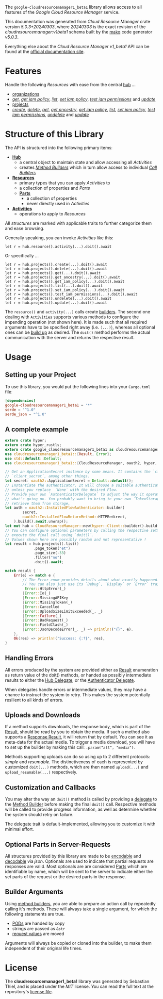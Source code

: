 <!---
DO NOT EDIT !
This file was generated automatically from 'src/generator/templates/api/README.md.mako'
DO NOT EDIT !
-->
The `google-cloudresourcemanager1_beta1` library allows access to all features of the *Google Cloud Resource Manager* service.

This documentation was generated from *Cloud Resource Manager* crate version *5.0.3+20240303*, where *20240303* is the exact revision of the *cloudresourcemanager:v1beta1* schema built by the [mako](http://www.makotemplates.org/) code generator *v5.0.3*.

Everything else about the *Cloud Resource Manager* *v1_beta1* API can be found at the
[official documentation site](https://cloud.google.com/resource-manager).
# Features

Handle the following *Resources* with ease from the central [hub](https://docs.rs/google-cloudresourcemanager1_beta1/5.0.3+20240303/google_cloudresourcemanager1_beta1/CloudResourceManager) ... 

* [organizations](https://docs.rs/google-cloudresourcemanager1_beta1/5.0.3+20240303/google_cloudresourcemanager1_beta1/api::Organization)
 * [*get*](https://docs.rs/google-cloudresourcemanager1_beta1/5.0.3+20240303/google_cloudresourcemanager1_beta1/api::OrganizationGetCall), [*get iam policy*](https://docs.rs/google-cloudresourcemanager1_beta1/5.0.3+20240303/google_cloudresourcemanager1_beta1/api::OrganizationGetIamPolicyCall), [*list*](https://docs.rs/google-cloudresourcemanager1_beta1/5.0.3+20240303/google_cloudresourcemanager1_beta1/api::OrganizationListCall), [*set iam policy*](https://docs.rs/google-cloudresourcemanager1_beta1/5.0.3+20240303/google_cloudresourcemanager1_beta1/api::OrganizationSetIamPolicyCall), [*test iam permissions*](https://docs.rs/google-cloudresourcemanager1_beta1/5.0.3+20240303/google_cloudresourcemanager1_beta1/api::OrganizationTestIamPermissionCall) and [*update*](https://docs.rs/google-cloudresourcemanager1_beta1/5.0.3+20240303/google_cloudresourcemanager1_beta1/api::OrganizationUpdateCall)
* [projects](https://docs.rs/google-cloudresourcemanager1_beta1/5.0.3+20240303/google_cloudresourcemanager1_beta1/api::Project)
 * [*create*](https://docs.rs/google-cloudresourcemanager1_beta1/5.0.3+20240303/google_cloudresourcemanager1_beta1/api::ProjectCreateCall), [*delete*](https://docs.rs/google-cloudresourcemanager1_beta1/5.0.3+20240303/google_cloudresourcemanager1_beta1/api::ProjectDeleteCall), [*get*](https://docs.rs/google-cloudresourcemanager1_beta1/5.0.3+20240303/google_cloudresourcemanager1_beta1/api::ProjectGetCall), [*get ancestry*](https://docs.rs/google-cloudresourcemanager1_beta1/5.0.3+20240303/google_cloudresourcemanager1_beta1/api::ProjectGetAncestryCall), [*get iam policy*](https://docs.rs/google-cloudresourcemanager1_beta1/5.0.3+20240303/google_cloudresourcemanager1_beta1/api::ProjectGetIamPolicyCall), [*list*](https://docs.rs/google-cloudresourcemanager1_beta1/5.0.3+20240303/google_cloudresourcemanager1_beta1/api::ProjectListCall), [*set iam policy*](https://docs.rs/google-cloudresourcemanager1_beta1/5.0.3+20240303/google_cloudresourcemanager1_beta1/api::ProjectSetIamPolicyCall), [*test iam permissions*](https://docs.rs/google-cloudresourcemanager1_beta1/5.0.3+20240303/google_cloudresourcemanager1_beta1/api::ProjectTestIamPermissionCall), [*undelete*](https://docs.rs/google-cloudresourcemanager1_beta1/5.0.3+20240303/google_cloudresourcemanager1_beta1/api::ProjectUndeleteCall) and [*update*](https://docs.rs/google-cloudresourcemanager1_beta1/5.0.3+20240303/google_cloudresourcemanager1_beta1/api::ProjectUpdateCall)




# Structure of this Library

The API is structured into the following primary items:

* **[Hub](https://docs.rs/google-cloudresourcemanager1_beta1/5.0.3+20240303/google_cloudresourcemanager1_beta1/CloudResourceManager)**
    * a central object to maintain state and allow accessing all *Activities*
    * creates [*Method Builders*](https://docs.rs/google-cloudresourcemanager1_beta1/5.0.3+20240303/google_cloudresourcemanager1_beta1/client::MethodsBuilder) which in turn
      allow access to individual [*Call Builders*](https://docs.rs/google-cloudresourcemanager1_beta1/5.0.3+20240303/google_cloudresourcemanager1_beta1/client::CallBuilder)
* **[Resources](https://docs.rs/google-cloudresourcemanager1_beta1/5.0.3+20240303/google_cloudresourcemanager1_beta1/client::Resource)**
    * primary types that you can apply *Activities* to
    * a collection of properties and *Parts*
    * **[Parts](https://docs.rs/google-cloudresourcemanager1_beta1/5.0.3+20240303/google_cloudresourcemanager1_beta1/client::Part)**
        * a collection of properties
        * never directly used in *Activities*
* **[Activities](https://docs.rs/google-cloudresourcemanager1_beta1/5.0.3+20240303/google_cloudresourcemanager1_beta1/client::CallBuilder)**
    * operations to apply to *Resources*

All *structures* are marked with applicable traits to further categorize them and ease browsing.

Generally speaking, you can invoke *Activities* like this:

```Rust,ignore
let r = hub.resource().activity(...).doit().await
```

Or specifically ...

```ignore
let r = hub.projects().create(...).doit().await
let r = hub.projects().delete(...).doit().await
let r = hub.projects().get(...).doit().await
let r = hub.projects().get_ancestry(...).doit().await
let r = hub.projects().get_iam_policy(...).doit().await
let r = hub.projects().list(...).doit().await
let r = hub.projects().set_iam_policy(...).doit().await
let r = hub.projects().test_iam_permissions(...).doit().await
let r = hub.projects().undelete(...).doit().await
let r = hub.projects().update(...).doit().await
```

The `resource()` and `activity(...)` calls create [builders][builder-pattern]. The second one dealing with `Activities` 
supports various methods to configure the impending operation (not shown here). It is made such that all required arguments have to be 
specified right away (i.e. `(...)`), whereas all optional ones can be [build up][builder-pattern] as desired.
The `doit()` method performs the actual communication with the server and returns the respective result.

# Usage

## Setting up your Project

To use this library, you would put the following lines into your `Cargo.toml` file:

```toml
[dependencies]
google-cloudresourcemanager1_beta1 = "*"
serde = "^1.0"
serde_json = "^1.0"
```

## A complete example

```Rust
extern crate hyper;
extern crate hyper_rustls;
extern crate google_cloudresourcemanager1_beta1 as cloudresourcemanager1_beta1;
use cloudresourcemanager1_beta1::{Result, Error};
use std::default::Default;
use cloudresourcemanager1_beta1::{CloudResourceManager, oauth2, hyper, hyper_rustls, chrono, FieldMask};

// Get an ApplicationSecret instance by some means. It contains the `client_id` and 
// `client_secret`, among other things.
let secret: oauth2::ApplicationSecret = Default::default();
// Instantiate the authenticator. It will choose a suitable authentication flow for you, 
// unless you replace  `None` with the desired Flow.
// Provide your own `AuthenticatorDelegate` to adjust the way it operates and get feedback about 
// what's going on. You probably want to bring in your own `TokenStorage` to persist tokens and
// retrieve them from storage.
let auth = oauth2::InstalledFlowAuthenticator::builder(
        secret,
        oauth2::InstalledFlowReturnMethod::HTTPRedirect,
    ).build().await.unwrap();
let mut hub = CloudResourceManager::new(hyper::Client::builder().build(hyper_rustls::HttpsConnectorBuilder::new().with_native_roots().https_or_http().enable_http1().build()), auth);
// You can configure optional parameters by calling the respective setters at will, and
// execute the final call using `doit()`.
// Values shown here are possibly random and not representative !
let result = hub.projects().list()
             .page_token("et")
             .page_size(-33)
             .filter("no")
             .doit().await;

match result {
    Err(e) => match e {
        // The Error enum provides details about what exactly happened.
        // You can also just use its `Debug`, `Display` or `Error` traits
         Error::HttpError(_)
        |Error::Io(_)
        |Error::MissingAPIKey
        |Error::MissingToken(_)
        |Error::Cancelled
        |Error::UploadSizeLimitExceeded(_, _)
        |Error::Failure(_)
        |Error::BadRequest(_)
        |Error::FieldClash(_)
        |Error::JsonDecodeError(_, _) => println!("{}", e),
    },
    Ok(res) => println!("Success: {:?}", res),
}

```
## Handling Errors

All errors produced by the system are provided either as [Result](https://docs.rs/google-cloudresourcemanager1_beta1/5.0.3+20240303/google_cloudresourcemanager1_beta1/client::Result) enumeration as return value of
the doit() methods, or handed as possibly intermediate results to either the 
[Hub Delegate](https://docs.rs/google-cloudresourcemanager1_beta1/5.0.3+20240303/google_cloudresourcemanager1_beta1/client::Delegate), or the [Authenticator Delegate](https://docs.rs/yup-oauth2/*/yup_oauth2/trait.AuthenticatorDelegate.html).

When delegates handle errors or intermediate values, they may have a chance to instruct the system to retry. This 
makes the system potentially resilient to all kinds of errors.

## Uploads and Downloads
If a method supports downloads, the response body, which is part of the [Result](https://docs.rs/google-cloudresourcemanager1_beta1/5.0.3+20240303/google_cloudresourcemanager1_beta1/client::Result), should be
read by you to obtain the media.
If such a method also supports a [Response Result](https://docs.rs/google-cloudresourcemanager1_beta1/5.0.3+20240303/google_cloudresourcemanager1_beta1/client::ResponseResult), it will return that by default.
You can see it as meta-data for the actual media. To trigger a media download, you will have to set up the builder by making
this call: `.param("alt", "media")`.

Methods supporting uploads can do so using up to 2 different protocols: 
*simple* and *resumable*. The distinctiveness of each is represented by customized 
`doit(...)` methods, which are then named `upload(...)` and `upload_resumable(...)` respectively.

## Customization and Callbacks

You may alter the way an `doit()` method is called by providing a [delegate](https://docs.rs/google-cloudresourcemanager1_beta1/5.0.3+20240303/google_cloudresourcemanager1_beta1/client::Delegate) to the 
[Method Builder](https://docs.rs/google-cloudresourcemanager1_beta1/5.0.3+20240303/google_cloudresourcemanager1_beta1/client::CallBuilder) before making the final `doit()` call. 
Respective methods will be called to provide progress information, as well as determine whether the system should 
retry on failure.

The [delegate trait](https://docs.rs/google-cloudresourcemanager1_beta1/5.0.3+20240303/google_cloudresourcemanager1_beta1/client::Delegate) is default-implemented, allowing you to customize it with minimal effort.

## Optional Parts in Server-Requests

All structures provided by this library are made to be [encodable](https://docs.rs/google-cloudresourcemanager1_beta1/5.0.3+20240303/google_cloudresourcemanager1_beta1/client::RequestValue) and 
[decodable](https://docs.rs/google-cloudresourcemanager1_beta1/5.0.3+20240303/google_cloudresourcemanager1_beta1/client::ResponseResult) via *json*. Optionals are used to indicate that partial requests are responses 
are valid.
Most optionals are are considered [Parts](https://docs.rs/google-cloudresourcemanager1_beta1/5.0.3+20240303/google_cloudresourcemanager1_beta1/client::Part) which are identifiable by name, which will be sent to 
the server to indicate either the set parts of the request or the desired parts in the response.

## Builder Arguments

Using [method builders](https://docs.rs/google-cloudresourcemanager1_beta1/5.0.3+20240303/google_cloudresourcemanager1_beta1/client::CallBuilder), you are able to prepare an action call by repeatedly calling it's methods.
These will always take a single argument, for which the following statements are true.

* [PODs][wiki-pod] are handed by copy
* strings are passed as `&str`
* [request values](https://docs.rs/google-cloudresourcemanager1_beta1/5.0.3+20240303/google_cloudresourcemanager1_beta1/client::RequestValue) are moved

Arguments will always be copied or cloned into the builder, to make them independent of their original life times.

[wiki-pod]: http://en.wikipedia.org/wiki/Plain_old_data_structure
[builder-pattern]: http://en.wikipedia.org/wiki/Builder_pattern
[google-go-api]: https://github.com/google/google-api-go-client

# License
The **cloudresourcemanager1_beta1** library was generated by Sebastian Thiel, and is placed 
under the *MIT* license.
You can read the full text at the repository's [license file][repo-license].

[repo-license]: https://github.com/Byron/google-apis-rsblob/main/LICENSE.md

